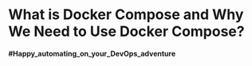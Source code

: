 # What is Docker Compose and Why We Need to Use Docker Compose?

**#Happy_automating_on_your_DevOps_adventure**
